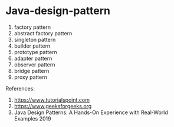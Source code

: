 # Java-design-pattern

1) factory pattern
2) abstract factory pattern
3) singleton pattern
4) builder pattern
5) prototype pattern
6) adapter pattern
7) observer pattern
8) bridge pattern
9) proxy pattern



References:
  1) https://www.tutorialspoint.com
  2) https://www.geeksforgeeks.org
  3) Java Design Patterns: A Hands-On Experience with Real-World Examples 2019

